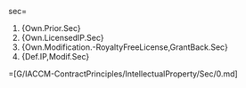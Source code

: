sec=<ol><li>{Own.Prior.Sec}<li>{Own.LicensedIP.Sec}<li>{Own.Modification.-RoyaltyFreeLicense,GrantBack.Sec}<li>{Def.IP,Modif.Sec}</ol>

=[G/IACCM-ContractPrinciples/IntellectualProperty/Sec/0.md]